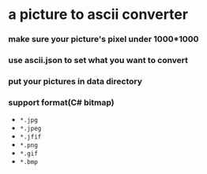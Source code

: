 # a picture to ascii converter


### make sure your picture's pixel under 1000*1000
### use ascii.json to set what you want to convert
### put your pictures in data directory

### support format(C# bitmap)
- `*.jpg`
- `*.jpeg`
- `*.jfif`
- `*.png`
- `*.gif`
- `*.bmp`
 
